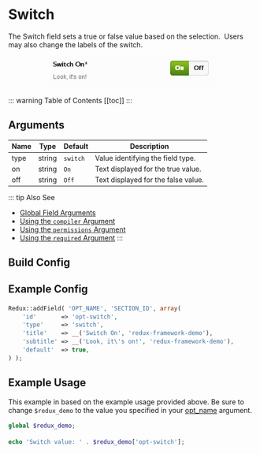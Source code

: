 # Switch

The Switch field sets a true or false value based on the selection.  Users may also change the labels of the switch.

<span style="display:block;text-align:center">![](./img/switch.png)</span>

::: warning Table of Contents
[[toc]]
:::

## Arguments
|Name|Type|Default|Description|
|--- |--- |--- |--- |
|type|string|`switch`|Value identifying the field type.|
|on|string|`On`|Text displayed for the true value.|
|off|string|`Off`|Text displayed for the false value.|

::: tip Also See
- [Global Field Arguments](../configuration/fields/arguments.md)
- [Using the `compiler` Argument](../configuration/fields/compiler.md)
- [Using the `permissions` Argument](../configuration/fields/permissions.md)
- [Using the `required` Argument](../configuration/fields/required.md)
:::

## Build Config
<script>
import builder from './switch.json';
export default {
  data () {
      return {
          builder: builder
      };
  }
}
</script>
<builder :builder_json="builder" />

## Example Config
```php
Redux::addField( 'OPT_NAME', 'SECTION_ID', array(
    'id'       => 'opt-switch',
    'type'     => 'switch', 
    'title'    => __('Switch On', 'redux-framework-demo'),
    'subtitle' => __('Look, it\'s on!', 'redux-framework-demo'),
    'default'  => true,
) );
```

## Example Usage
This example in based on the example usage provided above. Be sure to change `$redux_demo` to the value you specified in your [opt_name](../configuration/global_arguments.md#opt_name) argument.

```php
global $redux_demo;

echo 'Switch value: ' . $redux_demo['opt-switch'];
```

